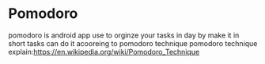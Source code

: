 # Pomodoro
pomodoro is android app use to orginze your tasks in day by make it in short tasks can do it acooreing to pomodoro technique
pomodoro technique explain:https://en.wikipedia.org/wiki/Pomodoro_Technique
